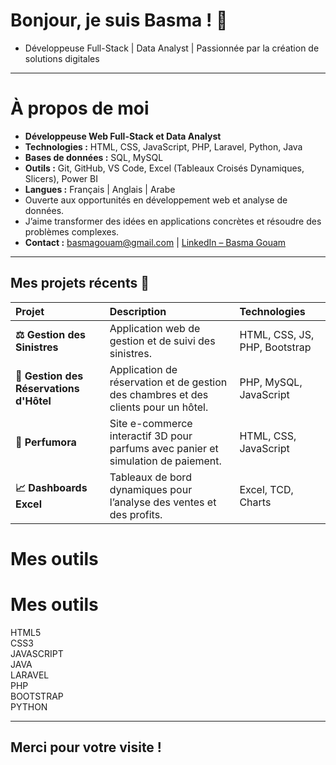# Bonjour, je suis Basma ! 👋

- Développeuse Full-Stack | Data Analyst | Passionnée par la création de solutions digitales

---
# À propos de moi

- **Développeuse Web Full-Stack et Data Analyst**  
- **Technologies :** HTML, CSS, JavaScript, PHP, Laravel, Python, Java  
- **Bases de données :** SQL, MySQL  
- **Outils :** Git, GitHub, VS Code, Excel (Tableaux Croisés Dynamiques, Slicers), Power BI  
- **Langues :** Français | Anglais | Arabe  
- Ouverte aux opportunités en développement web et analyse de données.  
- J’aime transformer des idées en applications concrètes et résoudre des problèmes complexes.  
- **Contact :** [basmagouam@gmail.com](mailto:basmagouam@gmail.com) | [LinkedIn – Basma Gouam](https://www.linkedin.com/in/basma-gouam-435167298/)  

---

## Mes projets récents 🚀

| Projet | Description | Technologies |
| :--- | :--- | :--- |
| **⚖️ Gestion des Sinistres** | Application web de gestion et de suivi des sinistres. | HTML, CSS, JS, PHP, Bootstrap |
| **🏨 Gestion des Réservations d'Hôtel** | Application de réservation et de gestion des chambres et des clients pour un hôtel. | PHP, MySQL, JavaScript |
| **🎁 Perfumora** | Site e-commerce interactif 3D pour parfums avec panier et simulation de paiement. | HTML, CSS, JavaScript |
| **📈 Dashboards Excel** | Tableaux de bord dynamiques pour l’analyse des ventes et des profits. | Excel, TCD, Charts |
 # Mes outils

# Mes outils

HTML5  
CSS3  
JAVASCRIPT  
JAVA  
LARAVEL  
PHP  
BOOTSTRAP  
PYTHON  

---

## Merci pour votre visite !
